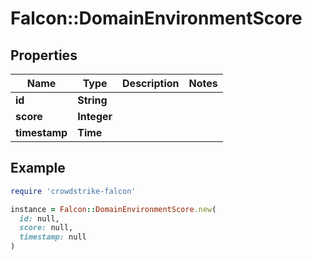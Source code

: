 # Falcon::DomainEnvironmentScore

## Properties

| Name | Type | Description | Notes |
| ---- | ---- | ----------- | ----- |
| **id** | **String** |  |  |
| **score** | **Integer** |  |  |
| **timestamp** | **Time** |  |  |

## Example

```ruby
require 'crowdstrike-falcon'

instance = Falcon::DomainEnvironmentScore.new(
  id: null,
  score: null,
  timestamp: null
)
```

